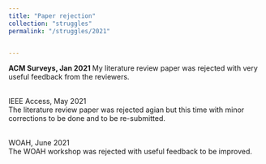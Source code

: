 ```yaml
---
title: "Paper rejection"
collection: "struggles"
permalink: "/struggles/2021"


---
```

<b>ACM Surveys, Jan 2021 </b>
My literature review paper was rejected with very useful feedback from the reviewers.

<br> IEEE Access, May 2021</br>
The literature review paper was rejected agian but this time with minor corrections to be done and to be re-submitted.

<br>WOAH, June 2021</br>
The WOAH workshop was rejected with useful feedback to be improved.